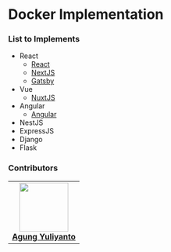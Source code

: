 Docker Implementation
================================

### List to Implements
* React
  * [React](https://github.com/agung-learns/docker-implementation/tree/main/react/react-docker)
  * [NextJS](https://github.com/agung-learns/docker-implementation/tree/main/react/nextjs-docker)
  * [Gatsby](https://github.com/agung-learns/docker-implementation/tree/main/react/gatsby-docker)
* Vue
  * [NuxtJS](https://github.com/agung-learns/docker-implementation/tree/main/vue/nuxtjs-docker)
* Angular
  * [Angular](https://github.com/agung-learns/docker-implementation/tree/main/angular/angular-docker)
* NestJS
* ExpressJS
* Django
* Flask

### Contributors
<table>
  <tr>
    <td align="center">
      <a href="https://www.linkedin.com/in/agung96tm/">
        <img src="https://avatars.githubusercontent.com/u/1901484?v=4" width="100px;" alt=""/><br />
        <b>Agung Yuliyanto</b><br>
      </a>
    </td>
  </tr>
</table>